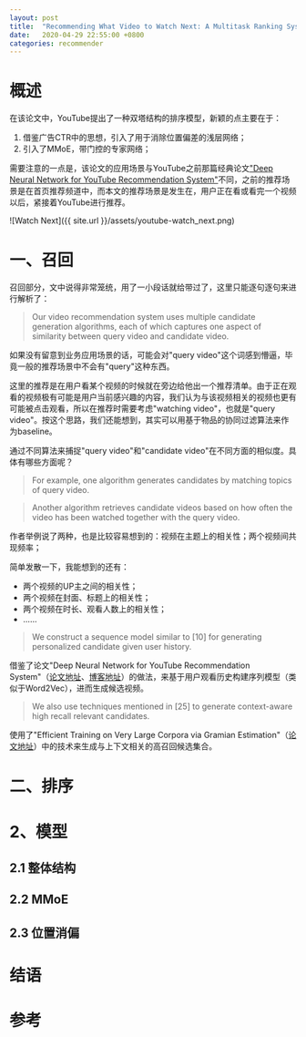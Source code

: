 ```yaml
---
layout: post
title:  "Recommending What Video to Watch Next: A Multitask Ranking System"
date:   2020-04-29 22:55:00 +0800
categories: recommender
---
```


# 概述

在该论文中，YouTube提出了一种双塔结构的排序模型，新颖的点主要在于：
1. 借鉴广告CTR中的思想，引入了用于消除位置偏差的浅层网络；
2. 引入了MMoE，带门控的专家网络；

需要注意的一点是，该论文的应用场景与YouTube之前那篇经典论文["Deep Neural Network for YouTube Recommendation System"](https://whosxavierwu.github.io/recommender/2020/04/12/dnn-for-youtube-recommend.html)不同，之前的推荐场景是在首页推荐频道中，而本文的推荐场景是发生在，用户正在看或看完一个视频以后，紧接着YouTube进行推荐。

![Watch Next]({{ site.url }}/assets/youtube-watch_next.png)

# 一、召回

召回部分，文中说得非常笼统，用了一小段话就给带过了，这里只能逐句逐句来进行解析了：

> Our video recommendation system uses multiple candidate generation algorithms, each of which captures one aspect of similarity between query video and candidate video. 

如果没有留意到业务应用场景的话，可能会对"query video"这个词感到懵逼，毕竟一般的推荐场景中不会有"query"这种东西。

这里的推荐是在用户看某个视频的时候就在旁边给他出一个推荐清单。由于正在观看的视频极有可能是用户当前感兴趣的内容，我们认为与该视频相关的视频也更有可能被点击观看，所以在推荐时需要考虑"watching video"，也就是"query video"。按这个思路，我们还能想到，其实可以用基于物品的协同过滤算法来作为baseline。

通过不同算法来捕捉"query video"和"candidate video"在不同方面的相似度。具体有哪些方面呢？

> For example, one algorithm generates candidates by matching topics of query video. 

> Another algorithm retrieves candidate videos based on how often the video has been watched together with the query video. 

作者举例说了两种，也是比较容易想到的：视频在主题上的相关性；两个视频间共现频率；

简单发散一下，我能想到的还有：
+ 两个视频的UP主之间的相关性；
+ 两个视频在封面、标题上的相关性；
+ 两个视频在时长、观看人数上的相关性；
+ ……

> We construct a sequence model similar to [10] for generating personalized candidate given user history. 

借鉴了论文"Deep Neural Network for YouTube Recommendation System"（[论文地址](https://dl.acm.org/doi/10.1145/2959100.2959190)、[博客地址](https://whosxavierwu.github.io/recommender/2020/04/12/dnn-for-youtube-recommend.html)）的做法，来基于用户观看历史构建序列模型（类似于Word2Vec），进而生成候选视频。

> We also use techniques mentioned in [25] to generate context-aware high recall relevant candidates.

使用了"Efficient Training on Very Large Corpora via Gramian Estimation"（[论文地址](https://arxiv.org/abs/1807.07187)）中的技术来生成与上下文相关的高召回候选集合。

# 二、排序

# 2、模型

## 2.1 整体结构

## 2.2 MMoE

## 2.3 位置消偏

# 结语

# 参考

